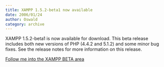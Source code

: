 ```yaml
---
title: XAMPP 1.5.2-beta1 now available
date: 2006/01/24
author: Oswald
category: archive
---
```


XAMPP 1.5.2-beta1 is now available for download. This beta release includes both new versions of PHP (4.4.2 and 5.1.2) and some minor bug fixes. See the release notes for more information on this release.

[Follow me into the XAMPP BETA area](http://www.apachefriends.org/en/xampp-beta.html)
